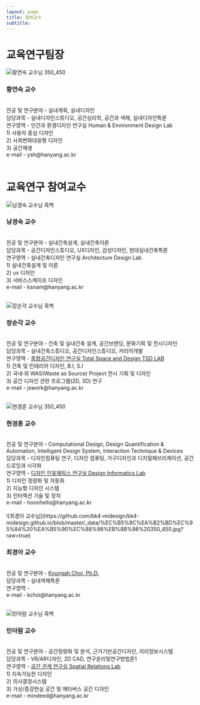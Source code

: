 ```yaml
---
layout: page
title: 참여교수
subtitle:
---
```


# 교육연구팀장
![황연숙 교수님 350_450](https://user-images.githubusercontent.com/81661353/113103012-b73dbd80-9239-11eb-8d7d-797a52a84613.jpg)

### 황연숙 교수
<br>
전공 및 연구분야 - 실내계획, 실내디자인<br>
담당과목 - 실내디자인스튜디오, 공간심리학, 공간과 색채, 실내디자인특론<br>
연구영역 - 인간과 환경디자인 연구실 Human & Environment Design Lab<br> 
           1) 사용자 중심 디자인<br>
           2) 사회변화대응형 디자인<br>
           3) 공간재생<br>
e-mail - ysh@hanyang.ac.kr<br>     
           

<br>

# 교육연구 참여교수
![남경숙 교수님 흑백](https://user-images.githubusercontent.com/81661353/113104280-4f887200-923b-11eb-98dc-3ce7a61f9da0.jpg)

### 남경숙 교수
<br>
전공 및 연구분야 - 실내건축설계, 실내건축이론<br>
담당과목 - 공간디자인스튜디오, UX디자인, 감성디자인, 현대실내건축특론<br>
연구영역 - 실내건축디자인 연구실 Architecture Design Lab<br>
           1) 실내건축설계 및 이론<br>
           2) ux 디자인<br>
           3) 서비스스케이프 디자인<br>
e-mail - ksnam@hanyang.ac.kr<br>  


<br>

![장순각 교수님 흑백](https://user-images.githubusercontent.com/81661353/113104312-58794380-923b-11eb-9275-d53bb57fa1a8.jpg)

### 장순각 교수
<br>
전공 및 연구분야 - 건축 및 실내건축 설계,  공간브렌딩, 문화기획 및 전시디자인<br>
담당과목 - 실내건축스튜디오, 공간디자인스튜디오, 커리어개발<br>
연구영역 - <a href="http://www.jiw.co.kr/"> 종합공간디자인 연구실 Total Space and Design TSD LAB </a><br>
          1) 건축 및 인테리어 디자인, B.I, S.I<br>
          2) 국내·외 WAS(Waste as Source) Project 전시 기획 및 디자인<br>
          3) 공간 디자인 관련 프로그램(2D, 3D) 연구<br>
e-mail - jswork@hanyang.ac.kr<br>  


<br>

![현경훈 교수님 350_450](https://user-images.githubusercontent.com/81661353/113103944-df79ec00-923a-11eb-91c3-f581ba29b3b7.jpg)

### 현경훈 교수
<br>
전공 및 연구분야 - Computational Design, Design Quantification & Automation, Intelligent Design System, Interaction Technique & Devices<br>
담당과목 - 디자인컴퓨팅 연구, 디자인 컴퓨팅, 가구디자인과 디지털패브리케이션, 공간드로잉과 시각화<br>
연구영역 - <a href="https://designinformatics.hanyang.ac.kr/"> 디자인 인포매틱스 연구실 Design Informatics Lab </a><br>
           1) 디자인 정량화 및 자동화<br>
           2) 지능형 디자인 시스템<br>
           3) 인터랙션 기술 및 장치<br>
e-mail - hoonhello@hanyang.ac.kr<br>  


<br>
![최경아 교수님](https://github.com/bk4-midesign/bk4-midesign.github.io/blob/master/_data/%EC%B5%9C%EA%B2%BD%EC%95%84%20%EA%B5%90%EC%88%98%EB%8B%98%20350_450.jpg?raw=true)

### 최경아 교수 
<br> 
전공 및 연구분야 - <a href="https://sites.google.com/view/kyungahchoi"> Kyungah Choi, Ph.D. </a><br>
담당과목 - 실내색채특론 <br>
연구영역 - <br>
e-mail - kchoi@hanyang.ac.kr<br>  


<br>


![민아람 교수님 흑백](https://user-images.githubusercontent.com/81661353/113104333-5dd68e00-923b-11eb-915a-932328ceac67.jpg)

### 민아람 교수
<br>
전공 및 연구분야 - 공간정량화 및 분석, 근거기반공간디자인, 지리정보시스템<br>
담당과목 - VR/AR디자인, 2D CAD, 연구윤리및연구방법론1<br>
연구영역 -  <a href="https://sites.google.com/view/mindeed/"> 공간 관계 연구실 Spatial Relations Lab </a><br> 
            1) 지속가능한 디자인<br>
            2) 의사결정시스템<br>
            3) 가상/증강현실 공간 및 메타버스 공간 디자인<br>
e-mail - mindeed@hanyang.ac.kr<br>  


<br>
